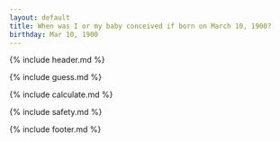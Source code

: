 ```yaml
---
layout: default
title: When was I or my baby conceived if born on March 10, 1900?
birthday: Mar 10, 1900
---
```


{% include header.md %}

{% include guess.md %}

{% include calculate.md %}

{% include safety.md %}

{% include footer.md %}



